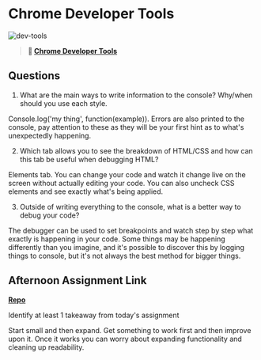 # Chrome Developer Tools

![dev-tools](https://bcw.blob.core.windows.net/public/img/lesson-images/4571780153354770)

> **📖 [Chrome Developer Tools](https://codeworksacademy.com/fs-student-guide/resources/wk2/03-Chrome-Dev-Tools)**

## Questions

1. What are the main ways to write information to the console? Why/when should you use each style.

Console.log('my thing', function(example)). Errors are also printed to the console, pay attention to these as they will be your first hint as to what's unexpectedly happening. 

2. Which tab allows you to see the breakdown of HTML/CSS and how can this tab be useful when debugging HTML?

Elements tab. You can change your code and watch it change live on the screen without actually editing your code. You can also uncheck CSS elements and see exactly what's being applied. 

3. Outside of writing everything to the console, what is a better way to debug your code?

The debugger can be used to set breakpoints and watch step by step what exactly is happening in your code. Some things may be happening differently than you imagine, and it's possible to discover this by logging things to console, but it's not always the best method for bigger things. 

## Afternoon Assignment Link

**[Repo](https://tristanfj.github.io/rockPaperScissors/)**

Identify at least 1 takeaway from today's assignment

Start small and then expand. Get something to work first and then improve upon it. Once it works you can worry about expanding functionality and cleaning up readability. 